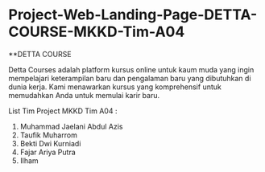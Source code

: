 # Project-Web-Landing-Page-DETTA-COURSE-MKKD-Tim-A04
**DETTA COURSE

Detta Courses adalah platform kursus online untuk kaum muda yang ingin mempelajari keterampilan baru dan pengalaman baru yang dibutuhkan di dunia kerja. Kami menawarkan kursus yang komprehensif untuk memudahkan Anda untuk memulai karir baru.

List Tim Project MKKD Tim A04 :
1. Muhammad Jaelani Abdul Azis
2. Taufik Muharrom
3. Bekti Dwi Kurniadi
4. Fajar Ariya Putra
5. Ilham
